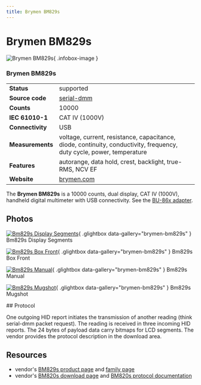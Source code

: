 ```yaml
---
title: Brymen BM829s
---
```


# Brymen BM829s

<div class="infobox" markdown>

![Brymen BM829s](./img/Bm829s-display-segments.jpg){ .infobox-image }

### Brymen BM829s

| | |
|---|---|
| **Status** | supported |
| **Source code** | [serial-dmm](https://github.com/OpenTraceLab/OpenTraceCapture/tree/main/src/hardware/serial-dmm) |
| **Counts** | 10000 |
| **IEC 61010-1** | CAT IV (1000V) |
| **Connectivity** | USB |
| **Measurements** | voltage, current, resistance, capacitance, diode, continuity, conductivity, frequency, duty cycle, power, temperature |
| **Features** | autorange, data hold, crest, backlight, true-RMS, NCV EF |
| **Website** | [brymen.com](http://brymen.com/product-html/PD02BM820s_829s.html) |

</div>

The **Brymen BM829s** is a 10000 counts, dual display, CAT IV (1000V), handheld digital multimeter with USB connectivity. See the [ BU-86x adapter](https://sigrok.org/wiki/Device_cables#Brymen_BU-86X).

## Photos

<div class="photo-grid" markdown>

[![Bm829s Display Segments](./img/Bm829s-display-segments.jpg)](./img/Bm829s-display-segments.png "Bm829s Display Segments"){ .glightbox data-gallery="brymen-bm829s" }
<span class="caption">Bm829s Display Segments</span>

[![Bm829s Box Front](./img/Bm829s-box-front.jpg)](./img/Bm829s-box-front.png "Bm829s Box Front"){ .glightbox data-gallery="brymen-bm829s" }
<span class="caption">Bm829s Box Front</span>

[![Bm829s Manual](./img/Bm829s-manual.jpg)](./img/Bm829s-manual.png "Bm829s Manual"){ .glightbox data-gallery="brymen-bm829s" }
<span class="caption">Bm829s Manual</span>

[![Bm829s Mugshot](./img/Bm829s-mugshot.jpg)](./img/Bm829s-mugshot.png "Bm829s Mugshot"){ .glightbox data-gallery="brymen-bm829s" }
<span class="caption">Bm829s Mugshot</span>

</div>
## Protocol

One outgoing HID report initiates the transmission of another reading (think serial-dmm packet request). The reading is received in three incoming HID reports. The 24 bytes of payload data carry bitmaps for LCD segments. The vendor provides the protocol description in the download area.

## Resources
- vendor's [BM829s product page](http://brymen.com/product-html/PD02BM820s_829s.html) and [family page](http://brymen.com/product-html/Products2-1.html)
- vendor's [BM820s download page](http://brymen.com/product-html/PD02BM820s_protocolDL.html) and [BM820s protocol documentation](http://brymen.com/product-html/images/DownloadList/ProtocolList/BM820-BM820s_List/BM820-BM820s-10000count-professional-dual-display-DMMs-protocol.pdf)

